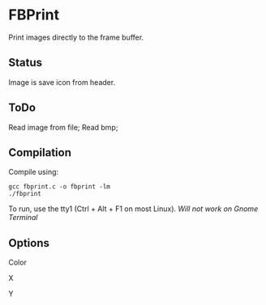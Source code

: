 # FBPrint

Print images directly to the frame buffer.

## Status

Image is save icon from header.

## ToDo

Read image from file;
Read bmp;

## Compilation

Compile using:

```
gcc fbprint.c -o fbprint -lm
./fbprint
```

To run, use the tty1 (Ctrl + Alt + F1 on most Linux).
*Will not work on Gnome Terminal*

## Options

Color

X

Y